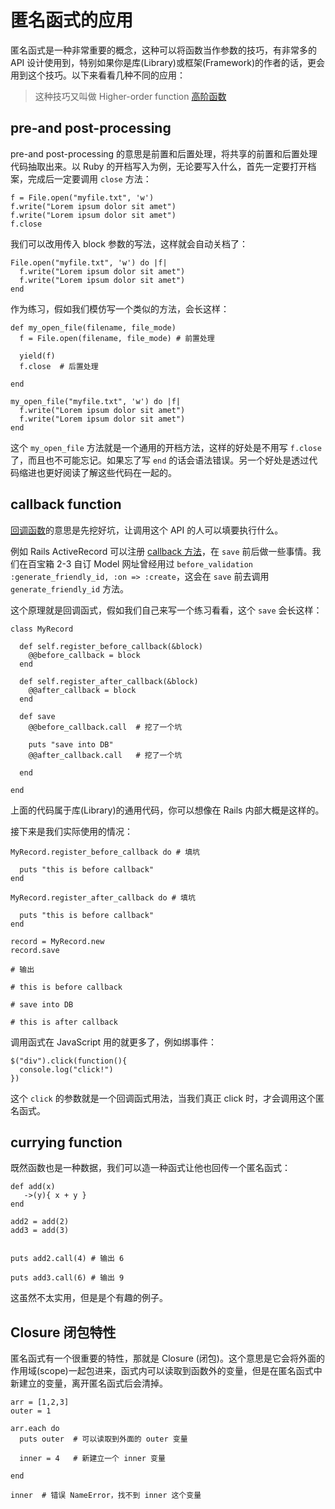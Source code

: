 # 匿名函式的应用

匿名函式是一种非常重要的概念，这种可以将函数当作参数的技巧，有非常多的 API 设计使用到，特别如果你是库(Library)或框架(Framework)的作者的话，更会用到这个技巧。以下来看看几种不同的应用：

> 这种技巧又叫做 Higher-order function [高阶函数](https://zh.wikipedia.org/wiki/高阶函数)

## pre-and post-processing

pre-and post-processing 的意思是前置和后置处理，将共享的前置和后置处理代码抽取出来。以 Ruby 的开档写入为例，无论要写入什么，首先一定要打开档案，完成后一定要调用 `close` 方法：

```
f = File.open("myfile.txt", 'w')
f.write("Lorem ipsum dolor sit amet")
f.write("Lorem ipsum dolor sit amet")
f.close
```

我们可以改用传入 block 参数的写法，这样就会自动关档了：

```
File.open("myfile.txt", 'w') do |f|
  f.write("Lorem ipsum dolor sit amet")
  f.write("Lorem ipsum dolor sit amet")
end
```

作为练习，假如我们模仿写一个类似的方法，会长这样：
```
def my_open_file(filename, file_mode)
  f = File.open(filename, file_mode) # 前置处理

  yield(f)
  f.close  # 后置处理

end

my_open_file("myfile.txt", 'w') do |f|
  f.write("Lorem ipsum dolor sit amet")
  f.write("Lorem ipsum dolor sit amet")
end
```

这个 `my_open_file` 方法就是一个通用的开档方法，这样的好处是不用写 `f.close` 了，而且也不可能忘记。如果忘了写 `end` 的话会语法错误。另一个好处是透过代码缩进也更好阅读了解这些代码在一起的。

## callback function

[回调函数](https://zh.wikipedia.org/wiki/回调函数)的意思是先挖好坑，让调用这个 API 的人可以填要执行什么。

例如 Rails ActiveRecord 可以注册 [callback 方法](https://ihower.tw/rails/activerecord-lifecycle-cn.html#sec1)，在 `save` 前后做一些事情。我们在百宝箱 2-3 自订 Model 网址曾经用过 `before_validation :generate_friendly_id, :on => :create`，这会在 `save` 前去调用 `generate_friendly_id` 方法。

这个原理就是回调函式，假如我们自己来写一个练习看看，这个 `save` 会长这样：

```
class MyRecord

  def self.register_before_callback(&block)
    @@before_callback = block
  end

  def self.register_after_callback(&block)
    @@after_callback = block
  end

  def save
    @@before_callback.call  # 挖了一个坑

    puts "save into DB"
    @@after_callback.call   # 挖了一个坑

  end

end
```

上面的代码属于库(Library)的通用代码，你可以想像在 Rails 内部大概是这样的。

接下来是我们实际使用的情况：

```
MyRecord.register_before_callback do # 填坑

  puts "this is before callback"
end

MyRecord.register_after_callback do # 填坑

  puts "this is before callback"
end

record = MyRecord.new
record.save

# 输出

# this is before callback

# save into DB

# this is after callback
```

调用函式在 JavaScript 用的就更多了，例如绑事件：

```
$("div").click(function(){
  console.log("click!")
})
```

这个 `click` 的参数就是一个回调函式用法，当我们真正 click 时，才会调用这个匿名函式。

## currying function

既然函数也是一种数据，我们可以造一种函式让他也回传一个匿名函式：

```
def add(x)
   ->(y){ x + y }
end

add2 = add(2)
add3 = add(3)


puts add2.call(4) # 输出 6

puts add3.call(6) # 输出 9
```

这虽然不太实用，但是是个有趣的例子。

## Closure 闭包特性

匿名函式有一个很重要的特性，那就是 Closure (闭包)。这个意思是它会将外面的作用域(scope)一起包进来，函式内可以读取到函数外的变量，但是在匿名函式中新建立的变量，离开匿名函式后会清掉。

```
arr = [1,2,3]
outer = 1

arr.each do
  puts outer  # 可以读取到外面的 outer 变量

  inner = 4   # 新建立一个 inner 变量

end

inner  # 错误 NameError，找不到 inner 这个变量
```
